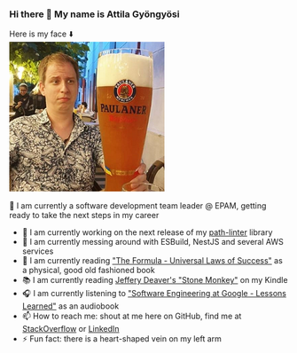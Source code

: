 ### Hi there 👋 My name is Attila Gyöngyösi
Here is my face ⬇️  
![Indeed My Face](https://github.com/attilagyongyosi/attilagyongyosi/blob/master/github-personal-repo-image.png?raw=true)

🤵 I am currently a software development team leader @ EPAM, getting ready to take the next steps in my career

- 🔭 I am currently working on the next release of my [path-linter](https://github.com/attilagyongyosi/path-linter) library
- 🌱 I am currently messing around with ESBuild, NestJS and several AWS services
- 🔖 I am currently reading ["The Formula - Universal Laws of Success"](https://barabasi.com/book/the-formula) as a physical, good old fashioned book
- 📚 I am currently reading [Jeffery Deaver's "Stone Monkey"](https://www.amazon.com/Stone-Monkey-Lincoln-Rhyme-Book-ebook/dp/B002V092PG) on my Kindle
- 🎧 I am currently listening to ["Software Engineering at Google - Lessons Learned"](https://www.amazon.com/Software-Engineering-Google-Lessons-Programming/dp/1492082791) as an audiobook
- 📫 How to reach me: shout at me here on GitHub, find me at [StackOverflow](https://stackoverflow.com/users/2516754/attila-gyongyosi) or [LinkedIn](https://www.linkedin.com/in/attila-gyongyosi/)
- ⚡ Fun fact: there is a heart-shaped vein on my left arm

